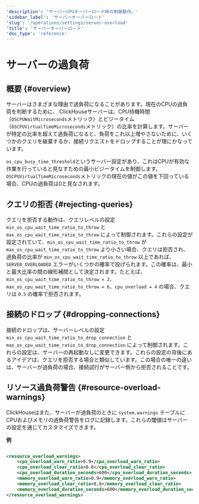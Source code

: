 ```yaml
---
'description': 'サーバーCPUオーバーロード時の制御動作。'
'sidebar_label': 'サーバーオーバーロード'
'slug': '/operations/settings/server-overload'
'title': 'サーバーオーバーロード'
'doc_type': 'reference'
---
```



# サーバーの過負荷

## 概要 {#overview}

サーバーはさまざまな理由で過負荷になることがあります。現在のCPUの過負荷を判断するために、
ClickHouseサーバーは、CPU待機時間（`OSCPUWaitMicroseconds`メトリック）とビジータイム（`OSCPUVirtualTimeMicroseconds`メトリック）の比率を計算します。サーバーが特定の比率を超えて過負荷になると、負荷をこれ以上増やさないために、いくつかのクエリを破棄するか、接続リクエストをドロップすることが理にかなっています。

`os_cpu_busy_time_threshold`というサーバー設定があり、これはCPUが有効な作業を行っていると見なすための最小ビジータイムを制御します。`OSCPUVirtualTimeMicroseconds`メトリックの現在の値がこの値を下回っている場合、CPUの過負荷は0と見なされます。

## クエリの拒否 {#rejecting-queries}

クエリを拒否する動作は、クエリレベルの設定 `min_os_cpu_wait_time_ratio_to_throw` と `max_os_cpu_wait_time_ratio_to_throw` によって制御されます。これらの設定が設定されていて、`min_os_cpu_wait_time_ratio_to_throw` が `max_os_cpu_wait_time_ratio_to_throw` より小さい場合、クエリは拒否され、過負荷の比率が `min_os_cpu_wait_time_ratio_to_throw` 以上であれば、`SERVER_OVERLOADED` エラーがいくつかの確率で投げられます。この確率は、最小と最大比率の間の線形補間として決定されます。たとえば、`min_os_cpu_wait_time_ratio_to_throw = 2`、`max_os_cpu_wait_time_ratio_to_throw = 6`、`cpu_overload = 4` の場合、クエリは `0.5` の確率で拒否されます。

## 接続のドロップ {#dropping-connections}

接続のドロップは、サーバーレベルの設定 `min_os_cpu_wait_time_ratio_to_drop_connection` と `max_os_cpu_wait_time_ratio_to_drop_connection` によって制御されます。これらの設定は、サーバーの再起動なしに変更できます。これらの設定の背後にあるアイデアは、クエリを拒否する場合と類似しています。この場合の唯一の違いは、サーバーが過負荷の場合、接続試行がサーバー側から拒否されることです。

## リソース過負荷警告 {#resource-overload-warnings}

ClickHouseはまた、サーバーが過負荷のときに `system.warnings` テーブルにCPUおよびメモリの過負荷警告をログに記録します。これらの閾値はサーバーの設定を通じてカスタマイズできます。

**例**

```xml

<resource_overload_warnings>
    <cpu_overload_warn_ratio>0.9</cpu_overload_warn_ratio>
    <cpu_overload_clear_ratio>0.8</cpu_overload_clear_ratio>
    <cpu_overload_duration_seconds>600</cpu_overload_duration_seconds>
    <memory_overload_warn_ratio>0.9</memory_overload_warn_ratio>
    <memory_overload_clear_ratio>0.8</memory_overload_clear_ratio>
    <memory_overload_duration_seconds>600</memory_overload_duration_seconds>
</resource_overload_warnings>
```
